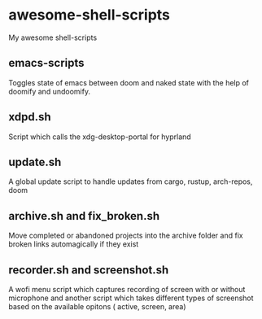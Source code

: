 # awesome-shell-scripts

My awesome shell-scripts

## emacs-scripts
Toggles state of emacs between doom and naked state with the help of doomify and undoomify.

## xdpd.sh
Script which calls the xdg-desktop-portal for hyprland

## update.sh
A global update script to handle updates from cargo, rustup, arch-repos, doom

## archive.sh and fix_broken.sh
Move completed or abandoned projects into the archive folder and fix broken links automagically if they exist

## recorder.sh and screenshot.sh
A wofi menu script which captures recording of screen with or without microphone and another script which takes different types of screenshot based on the available opitons ( active, screen, area)
